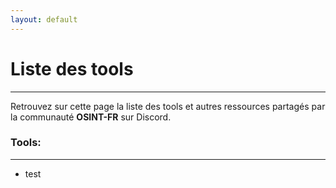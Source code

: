 ```yaml
---
layout: default
---
```


# Liste des tools

---

Retrouvez sur cette page la liste des tools et autres ressources partagés par la communauté **OSINT-FR** sur Discord.

### Tools:

---

- test
